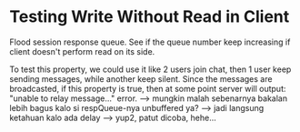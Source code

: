 # Testing Write Without Read in Client

Flood session response queue. See if the queue number keep increasing if client doesn't perform read on its side.

To test this property, we could use it like 2 users join chat, then 1 user keep sending messages, while another keep silent. Since the messages are broadcasted, if this property is true, then at some point server will output: "unable to relay message..." error. --> mungkin malah sebenarnya bakalan lebih bagus kalo si respQueue-nya unbuffered ya? --> jadi langsung ketahuan kalo ada delay --> yup2, patut dicoba, hehe...